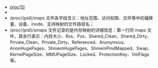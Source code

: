 - [proc(5)](https://man7.org/linux/man-pages/man5/proc.5.html)
-
- /proc/{pid}/maps 文件各字段含义：地址范围、访问权限、文件等中的偏移量、设备、inode、支持映射的文件路径名；
- /proc/{pid}/smaps 文件记录的是内存映射的详细信息：第一行同 maps 文件，其余行表示：内存大小、Rss、Pss、Shared_Clean、Shared_Dirty、Private_Clean、Private_Dirty、Referenced、Anonymous、AnonHugePages、ShmemHugePages、ShmemPmdMapped、Swap、KernelPageSize、MMUPageSize、Locked、ProtectionKey、VmFlags 等。